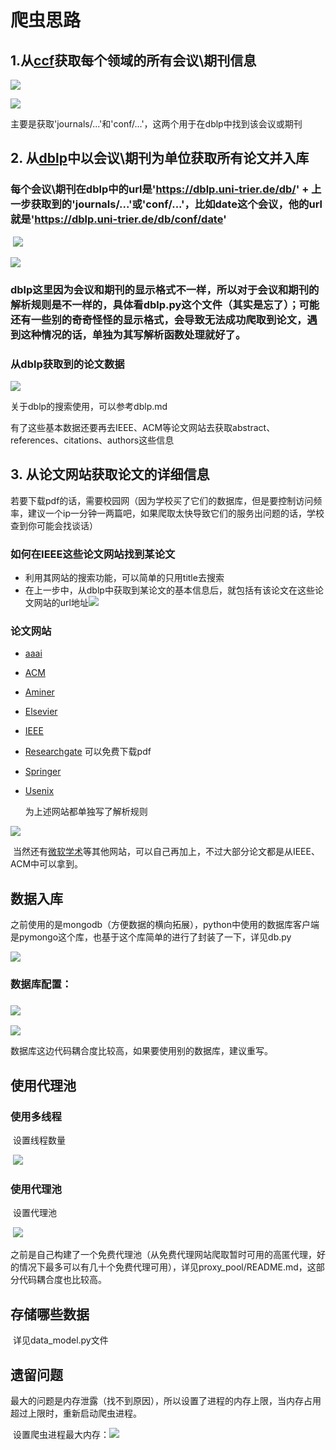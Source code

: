 

# 爬虫思路

## 1.从[ccf](https://www.ccf.org.cn/Academic_Evaluation/By_category/)获取每个领域的所有会议\期刊信息

![](imgs1/1.png)

![](imgs1/2.png)

主要是获取'journals/...'和'conf/...'，这两个用于在dblp中找到该会议或期刊



## 2. 从[dblp](https://dblp.uni-trier.de/db/)中以会议\期刊为单位获取所有论文并入库

### 每个会议\期刊在dblp中的url是'https://dblp.uni-trier.de/db/' + 上一步获取到的'journals/...'或'conf/...'，比如date这个会议，他的url就是'https://dblp.uni-trier.de/db/conf/date'

​	![](imgs1/3.png)

![](imgs1/4.png)

### dblp这里因为会议和期刊的显示格式不一样，所以对于会议和期刊的解析规则是不一样的，具体看dblp.py这个文件（其实是忘了）；可能还有一些别的奇奇怪怪的显示格式，会导致无法成功爬取到论文，遇到这种情况的话，单独为其写解析函数处理就好了。

### 从dblp获取到的论文数据

![](imgs1/5.png)

关于dblp的搜索使用，可以参考dblp.md

有了这些基本数据还要再去IEEE、ACM等论文网站去获取abstract、references、citations、authors这些信息



## 3. 从论文网站获取论文的详细信息

​	若要下载pdf的话，需要校园网（因为学校买了它们的数据库，但是要控制访问频率，建议一个ip一分钟一两篇吧，如果爬取太快导致它们的服务出问题的话，学校查到你可能会找谈话）

### 如何在IEEE这些论文网站找到某论文

- 利用其网站的搜索功能，可以简单的只用title去搜索
- 在上一步中，从dblp中获取到某论文的基本信息后，就包括有该论文在这些论文网站的url地址![](imgs1/6.png)

### 论文网站

- [aaai](https://aaai.org)

- [ACM](https://dl.acm.org)

- [Aminer](https://aminer.cn)

- [Elsevier](https://www.sciencedirect.com)

- [IEEE](https://ieeexplore.ieee.org/)

- [Researchgate](https://www.researchgate.net) 可以免费下载pdf

- [Springer](https://link.springer.com)

- [Usenix](https://www.usenix.org/)

	为上述网站都单独写了解析规则

![](imgs1/7.png)

​	当然还有[微软学术](https://academic.microsoft.com/home)等其他网站，可以自己再加上，不过大部分论文都是从IEEE、ACM中可以拿到。



## 数据入库

​	之前使用的是mongodb（方便数据的横向拓展），python中使用的数据库客户端是pymongo这个库，也基于这个库简单的进行了封装了一下，详见db.py

![](imgs1/8.png)



### 数据库配置：

### ![](imgs1/9.png)

![](imgs1/10.png)

数据库这边代码耦合度比较高，如果要使用别的数据库，建议重写。



## 使用代理池

### 使用多线程

​	设置线程数量

​	![](imgs1/11.png)

### 使用代理池

​	设置代理池

​	![](imgs1/12.png)

​	之前是自己构建了一个免费代理池（从免费代理网站爬取暂时可用的高匿代理，好的情况下最多可以有几十个免费代理可用），详见proxy_pool/README.md，这部分代码耦合度也比较高。



## 存储哪些数据

​	详见data_model.py文件



## 遗留问题

​	最大的问题是内存泄露（找不到原因），所以设置了进程的内存上限，当内存占用超过上限时，重新启动爬虫进程。

​	设置爬虫进程最大内存：![](imgs1/13.png)

